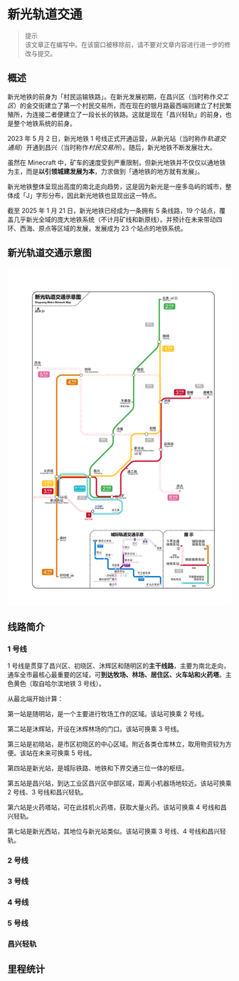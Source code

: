 # 新光轨道交通

> 提示  
  该文章正在编写中。在该窗口被移除前，请不要对文章内容进行进一步的修改与提交。

## 概述

新光地铁的前身为「村民运输铁路」。在新光发展初期，在昌兴区（当时称作*交工区*）的金交街建立了第一个村民交易所，而在现在的银月路最西端则建立了村民繁殖所，为连接二者便建立了一段长长的铁路。这就是现在「昌兴轻轨」的前身，也是整个地铁系统的前身。

2023 年 5 月 2 日，新光地铁 1 号线正式开通运营，从新光站（当时称作*轨道交通局*）开通到昌兴（当时称作*村民交易所*）。随后，新光地铁不断发展壮大。

虽然在 Minecraft 中，矿车的速度受到严重限制，但新光地铁并不仅仅以通地铁为主，而是**以引领城建发展为本**，力求做到「通地铁的地方就有发展」。

新光地铁整体呈现出高度的南北走向趋势，这是因为新光是一座多岛屿的城市，整体成「J」字形分布，因此新光地铁也显现出这一特点。

截至 2025 年 1 月 21 日，新光地铁已经成为一条拥有 5 条线路，19 个站点，覆盖几乎新光全域的庞大地铁系统（不计月矿线和新原线）。并预计在未来带动四环、西海、原点等区域的发展，发展成为 23 个站点的地铁系统。

## 新光轨道交通示意图

![新光地铁规划图 25/01/21](../../../assets/SurvivalIII/xinguang_metro.png)

## 线路简介

### 1 号线

1 号线是贯穿了昌兴区、初晓区、沐辉区和随明区的**主干线路**，主要为南北走向，通车全市最核心最重要的区域，可**到达牧场、林场、居住区、火车站和火药塔**。主色黄色（取自哈尔滨地铁 3 号线）。

从最北端开始计算：

第一站是随明站，是一个主要进行牧场工作的区域。该站可换乘 2 号线。

第二站是沐辉站，开设在沐辉林场的门口。该站可换乘 3 号线。

第三站是初晓站，是市区初晓区的中心区域。附近各类仓库林立，取用物资较为方便。该站在未来可换乘 5 号线。

第四站是新光站，是城际铁路、地铁和下界交通三位一体的枢纽。

第五站是昌兴站，到达工业区昌兴区中部区域，距离小机器场地较近。该站可换乘 2 号线、3 号线和昌兴轻轨。

第六站是火药塔站，可在此挂机火药塔，获取大量火药。该站可换乘 4 号线和昌兴轻轨。

第七站是新光西站，其地位与新光站类似。该站可换乘 3 号线、4 号线和昌兴轻轨。

### 2 号线

### 3 号线

### 4 号线

### 5 号线

### 昌兴轻轨

## 里程统计

